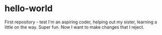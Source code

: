 # hello-world
First repository - test
I'm an aspiring coder, helping out my sister, learning a little on the way. Super fun. 
Now I want to make changes that I reject. 
